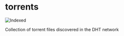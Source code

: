 torrents 
========
![Indexed](https://img.shields.io/badge/indexed-159341-blue)

Collection of torrent files discovered in the DHT network
